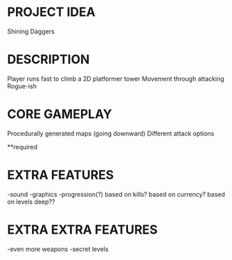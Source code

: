 # PROJECT IDEA
Shining Daggers

# DESCRIPTION
Player runs fast to climb a 2D platformer tower
Movement through attacking
Rogue-ish

# CORE GAMEPLAY
Procedurally generated maps (going downward)
Different attack options


**required
# EXTRA FEATURES
-sound
-graphics
-progression(?)
    based on kills?
    based on currency?
    based on levels deep??


# EXTRA EXTRA FEATURES
-even more weapons
-secret levels
